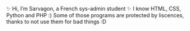 ✨ Hi, I’m Sarvagon, a French sys-admin student ✨
I know HTML, CSS, Python and PHP :)
Some of those programs are protected by liscences, thanks to not use them for bad things :D

<!---
Sarvagon/Sarvagon is a ✨ special ✨ repository because its `README.md` (this file) appears on your GitHub profile.
You can click the Preview link to take a look at your changes.
--->
